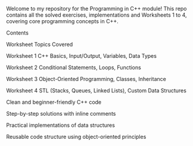 Welcome to my repository for the Programming in C++ module!
This repo contains all the solved exercises, implementations and Worksheets 1 to 4, covering core programming concepts in C++.

 Contents
 
Worksheet	Topics Covered

Worksheet 1	C++ Basics, Input/Output, Variables, Data Types

Worksheet 2	Conditional Statements, Loops, Functions

Worksheet 3	Object-Oriented Programming, Classes, Inheritance

Worksheet 4	STL (Stacks, Queues, Linked Lists), Custom Data Structures


Clean and beginner-friendly C++ code 

Step-by-step solutions with inline comments

Practical implementations of data structures

Reusable code structure using object-oriented principles




